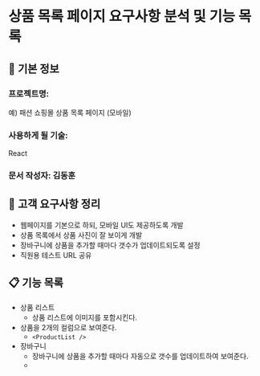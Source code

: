 # 상품 목록 페이지 요구사항 분석 및 기능 목록

## 📌 기본 정보
### 프로젝트명: 
예) 패션 쇼핑몰 상품 목록 페이지 (모바일)

### 사용하게 될 기술: 
React

### 문서 작성자: 김동훈

## 📝 고객 요구사항 정리
- 웹페이지를 기본으로 하되, 모바일 UI도 제공하도록 개발
- 상품 목록에서 상품 사진이 잘 보이게 개발
- 장바구니에 상품을 추가할 때마다 갯수가 업데이트되도록 설정
- 직원용 테스트 URL 공유

## 📋 기능 목록
- 상품 리스트
  - 상품 리스트에 이미지를 포함시킨다.
- 상품을 2개의 컬럼으로 보여준다.
  - `<ProductList />`
- 장바구니
  - 장바구니에 상품을 추가할 때마다 자동으로 갯수를 업데이트하여 보여준다.
  - <ShoppingCart />
